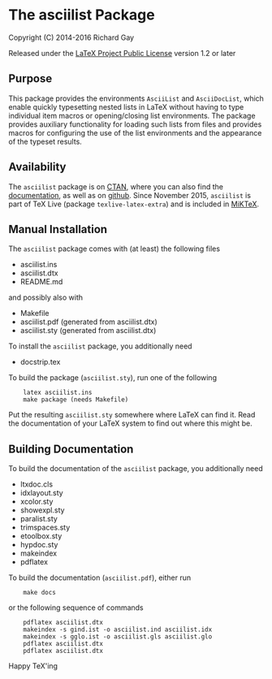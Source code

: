 The asciilist Package
=====================

Copyright (C) 2014-2016 Richard Gay

Released under the [LaTeX Project Public License](http://www.latex-project.org/lppl/) version 1.2 or later

## Purpose

This package provides the environments `AsciiList` and `AsciiDocList`,
which enable quickly typesetting nested lists in LaTeX without having to
type individual item macros or opening/closing list environments.
The package provides auxiliary functionality for loading such lists from
files and provides macros for configuring the use of the list
environments and the appearance of the typeset results.

## Availability

The `asciilist` package is on [CTAN](http://www.ctan.org/pkg/asciilist),
where you can also find the [documentation](http://mirrors.ctan.org/macros/latex/contrib/asciilist/asciilist.pdf),
as well as on [github](https://github.com/Ri-Ga/asciilist).
Since November 2015, `asciilist` is part of TeX Live (package `texlive-latex-extra`) and
is included in [MiKTeX](http://miktex.org/packages/asciilist).

## Manual Installation

The `asciilist` package comes with (at least) the following files
* asciilist.ins
* asciilist.dtx
* README.md

and possibly also with
* Makefile
* asciilist.pdf (generated from asciilist.dtx)
* asciilist.sty (generated from asciilist.dtx)

To install the `asciilist` package, you additionally need
* docstrip.tex

To build the package (`asciilist.sty`), run one of the following
```
    latex asciilist.ins
    make package (needs Makefile)
```

Put the resulting `asciilist.sty` somewhere where LaTeX can find it.
Read the documentation of your LaTeX system to find out where this
might be.

## Building Documentation

To build the documentation of the `asciilist` package, you additionally
need
* ltxdoc.cls
* idxlayout.sty
* xcolor.sty
* showexpl.sty
* paralist.sty
* trimspaces.sty
* etoolbox.sty
* hypdoc.sty
* makeindex
* pdflatex

To build the documentation (`asciilist.pdf`), either run
```
    make docs
```
or the following sequence of commands
```
    pdflatex asciilist.dtx
    makeindex -s gind.ist -o asciilist.ind asciilist.idx
    makeindex -s gglo.ist -o asciilist.gls asciilist.glo
    pdflatex asciilist.dtx
    pdflatex asciilist.dtx
```

Happy TeX'ing
